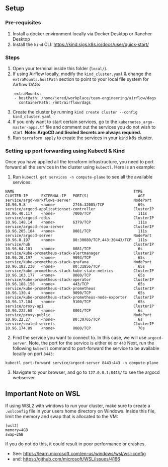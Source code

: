 ## Setup

### Pre-requisites
1. Install a docker environment locally via Docker Desktop or Rancher Desktop
2. Install the `kind` CLI: https://kind.sigs.k8s.io/docs/user/quick-start/

### Steps

1. Open your terminal inside this folder (`local/`).
2. If using Airflow locally, modify the `kind_cluster.yaml` & change the `extraMounts.hostPath` section to point to your local file system for Airflow DAGs:
```
    extraMounts:
    - hostPath: /home/jered/workplace/team-engineering/airflow/dags
      containerPath: /mnt/airflow/dags
```

3. Create the cluster by running `kind create cluster --config kind_cluster.yaml`
4. If you only want to start certain services, go to the `kubernetes_argo-master-apps.tf` file
and comment out the services you do not wish to start. **Note: ArgoCD and Sealed Secrets are always required.**
5. Run `terraform apply` to create the services in your `kind` k8s cluster.


### Setting up port forwarding using Kubectl & Kind
Once you have applied all the terraform infrastructure, you need to port forward all the services in the cluster using `kubectl`. Here is an example:

1. Run `kubectl get services -n compute-plane` to see all the available services:
```
NAME                                                     TYPE        CLUSTER-IP      EXTERNAL-IP   PORT(S)                      AGE
service/argo-workflows-server                            NodePort    10.96.9.8       <none>        2746:32005/TCP               69s
service/argocd-applicationset-controller                 ClusterIP   10.96.40.117    <none>        7000/TCP                     111s
service/argocd-redis                                     ClusterIP   10.96.148.14    <none>        6379/TCP                     111s
service/argocd-repo-server                               ClusterIP   10.96.205.184   <none>        8081/TCP                     111s
service/argocd-server                                    NodePort    10.96.8.197     <none>        80:30080/TCP,443:30443/TCP   111s
service/hub                                              ClusterIP   10.96.64.101    <none>        8081/TCP                     6s
service/kube-prometheus-stack-alertmanager               ClusterIP   10.96.20.197    <none>        9093/TCP                     65s
service/kube-prometheus-stack-grafana                    NodePort    10.96.182.230   <none>        80:31856/TCP                 65s
service/kube-prometheus-stack-kube-state-metrics         ClusterIP   10.96.103.177   <none>        8080/TCP                     65s
service/kube-prometheus-stack-operator                   ClusterIP   10.96.188.158   <none>        443/TCP                      65s
service/kube-prometheus-stack-prometheus                 ClusterIP   10.96.130.4     <none>        9090/TCP                     65s
service/kube-prometheus-stack-prometheus-node-exporter   ClusterIP   10.96.17.104    <none>        9100/TCP                     65s
service/proxy-api                                        ClusterIP   10.96.222.68    <none>        8001/TCP                     6s
service/proxy-public                                     NodePort    10.96.22.27     <none>        80:30765/TCP                 6s
service/sealed-secrets                                   ClusterIP   10.96.174.89    <none>        8080/TCP                     70s
```

2. Find the service you want to connect to. In this case, we will use `argocd-server`. Note, the port for the service is either `80` or `443` Next, run the following `kubectl` command to port-forward the service to be available locally on port `8443`:

```
kubectl port-forward service/argocd-server 8443:443 -n compute-plane
```

3. Navigate to your browser, and go to `127.0.0.1:8443/` to see the argocd webserver.

## Important Note on WSL
If using WSL2 with windows to run your cluster, make sure to create a `.wslconfig` file in your users home directory on Windows. Inside this file, limit the memory and swap that is allocated to the VM:

```
[wsl2]
memory=4GB
swap=2GB
```

If you do not do this, it could result in poor performance or crashes. 

* See: https://learn.microsoft.com/en-us/windows/wsl/wsl-config
* and: https://github.com/microsoft/WSL/issues/4166
